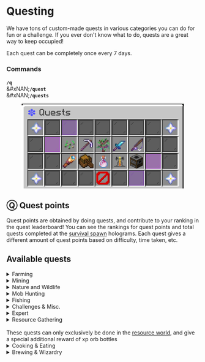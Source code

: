 # Questing

We have tons of custom-made quests in various categories you can do for fun or a challenge. If you ever don't know what to do, quests are a great way to keep occupied!

Each quest can be completely once every 7 days.

### Commands

**`/q`**\
&#xNAN;**`/quest`**\
&#xNAN;**`/quests`**

<figure><img src="../.gitbook/assets/image.png" alt=""><figcaption></figcaption></figure>

## Ⓠ Quest points

Quest points are obtained by doing quests, and contribute to your ranking in the quest leaderboard! You can see the rankings for quest points and total quests completed at the [survival spawn](smp-survival-s8/#spawn) holograms. Each quest gives a different amount of quest points based on difficulty, time taken, etc.

## Available quests

<details>

<summary>Farming</summary>

### Beet That!

**Objectives**\
\- Harvest & replant 1000 beetroots\
\
**Rewards**\
\- 115 vibecoin\
\- 4 quest points\
\- 230 vibe exp

### Potato Plantation

_This quest is sponsored by wingwom™_\
\
**Objectives**\
\- Harvest & replant 2000 potatoes\
\
**Rewards**\
\- 150 vibecoin\
\- 4 quest points\
\- 230 vibe exp

### Cocoa Farming

**Objectives**\
\- Harvest & replant 350 grown cocoa beans\
\
**Rewards**\
\- 85 vibecoin\
\- 2 quest points\
\- 115 vibe exp

### Papers, please!

**Objectives**\
\- Harvest 1500 sugar cane\
\
**Rewards**\
\- 55 vibecoin\
\- 2 quest points\
\- 115 vibe exp

### Berry Crazy

**Objectives**\
\- Harvest 350 sweet berries\
\
**Rewards**\
\- 65 vibecoin\
\- 2 quest points\
\- 115 vibe exp

### Pumpkin Farming

**Objectives**\
\- Harvest 1000 grown pumpkins\
\
**Rewards**\
\- 85 vibecoin\
\- 2 quest points\
\- 230 vibe exp

### Nether Wart Farming

**Objectives**\
\- Harvest & replant 500 nether warts\
\
**Rewards**\
\- 75 vibecoin\
\- 3 quest points\
\- 115 vibe exp

### Prickle Patch Prowl

**Objectives**\
\- Harvest 400 cactus blocks\
\
**Rewards**\
\- 75 vibecoin\
\- 2 quest points\
\- 115 vibe exp

### Carrot Plantation

Harvest way too many carrots

**Objectives**\
\- Harvest & replant 4000 grown carrots\
\
**Rewards**\
\- 335 vibecoin\
\- 5 quest points\
\- 345 vibe exp

### SUGAR RUSH!

**Objectives**\
\- Harvest 4000 sugar cane\
\
**Rewards**\
\- 135 vibecoin\
\- 3 quest points\
\- 230 vibe exp

### Melon Farming

**Objectives**\
\- Harvest 1000 grown melons\
\
**Rewards**\
\- 85 vibecoin\
\- 2 quest points\
\- 115 vibe exp

### Bamboo Farming

**Objectives**\
\- Harvest 8500 Bamboo\
\
**Rewards**\
\- 115 vibecoin\
\- 3 quest points\
\- 115 vibe exp

### Glow berry Picking

**Objectives**\
\- Harvest 250 glowberries\
\
**Rewards**\
\- 75 vibecoin\
\- 2 quest points\
\- 115 vibe exp

### This is (s)wheat

**Objectives**\
\- Harvest & replant 2000 wheat\
\
**Rewards**\
\- 150 vibecoin\
\- 4 quest points\
\- 230 vibe exp

</details>

<details>

<summary>Mining</summary>

### Copper Collect

_TIP: Sell to /warp servershop for vc_\
&#xNAN;_&#x54;IP: Use the mining /booster_\
\
**Time Limit**\
1 hour\
\
**Objectives**\
\- Mine 500 Copper Ore\
\
**Rewards**\
\- 115 vibecoin\
\- 4 quest point\
\- 115 vibe exp

### Diamond Depths

_Venture deep into the world and mine the valuable gems_\
\
**Time Limit**\
1 hour 15 minutes\
\
**Objectives**\
\- Mine 32 diamond ore\
\- Mine 32 gold ore\
\- Mine 32 redstone ore\
\- Mine 32 lapis ore\
\- Mine 3 stacks coal ore\
\- Mine 2 stacks iron ore\
\
**Rewards**\
\- 215 vibecoin\
\- 6 quest points\
\- 245 vibe exp

### Grayrock Gala

_Andesite caves biome reccomended!_\
&#xNAN;_&#x54;IP: Sell the andesite to /warp servershop for vc_\
&#xNAN;_&#x54;IP: Use the mining /booster_\
\
**Objectives**\
\- Mine 2000 andesite\
\
**Rewards**\
\- 125 vibecoin\
\- 4 quest points\
\- 230 vibe exp

### Geode Hunting

_Find and mine a medium to large sized geode_\
\
**Objectives**\
\- Mine 280 amethyst blocks\
\- Mine 6 fully grown amethyst clusters\
\
**Rewards**\
\- 115 vibecoin\
\- 4 quest point\
\- 115 vibe exp

### Quick Trip

_Regular ores only, deepslate is not accepted!_\
\
**Time Limit**\
45 minutes\
\
**Objectives**\
\- Mine 250 stone\
\- Mine 64 coal ore & 64 iron ore\
\
**Rewards**\
\- 115 vibecoin\
\- 2 quest point\
\- 115 vibe exp

### Deep into hell

_Head into the nether and mine some of its greatest treasures!_\
&#xNAN;_&#x52;ecommended to mine at Y 13 using a blast mining method!_\
\
**Time Limit**\
2 hours\
\
**Objectives**\
\- Mine 192 nether gold ore\
\- Mine 192 nether quartz ore\
\- Mine 32 ancient debris\
\
**Rewards**\
\- 315 vibecoin\
\- 6 quest points\
\- 345 vibe exp

</details>

<details>

<summary>Nature and Wildlife</summary>

### Flower Picking: Plains

_Stroll about the plains and collect some pretty flowers. Maybe gift them to a friend?_\
&#xNAN;_&#x4D;ust be completed in a plains biome!_\
\
**Time Limit**\
45 minutes\
\
**Objectives**\
\- Collect 35 cornflowers\
\- Collect 20 oxeye daisies\
\- Collect 35 dandelions\
\- Collect 20 poppies\
\
**Rewards**\
\- 65 vibecoin\
\- 2 quest points\
\- 115 vibe exp

### Dead Bush Cleanup

_Must be completed in a desert!_\
\
**Time limit**\
10 minutes\
\
**Objectives**\
\- Remove 200 dead bushes\
\
**Rewards**\
\- 75 vibecoin\
\- 3 quest points\
\- 115 vibe exp

### Flower Picking: Oak Forest

Stroll about an oak forest and collect some pretty flowers. Maybe gift them to a friend?\
Must be completed in an oak forest!\
\
**Time Limit**\
30 minutes\
\
**Objectives**\
\- Collect 35 lilacs\
\- Collect 35 peonies\
\- Collect 25 rose bushes\
\- Collect 40 lily of the valley\
\- Collect 3 dandelions\
\
**Rewards**\
\- 100 vibecoin\
\- 3 quest points\
\- 115 vibe exp

### Did you shear that?

**Objectives**\
\- Shear 50 different sheep\
\
**Rewards**\
\- 125 vibecoin\
\- 2 quest points\
\- 115 vibe exp

### Lawn Mower Simulator

_Made to be completed in a plains biome!_\
\
**Time Limit**\
15 minutes\
\
**Objectives**\
\- Mow 1500 grass\
\
**Rewards**\
\- 55 vibecoin\
\- 2 quest points\
\- 115 vibe exp

</details>

<details>

<summary>Mob Hunting</summary>

### Bone Voyage!

Recommended to use /resnight\
\
**Time Limit**\
1 hour\
\
**Objectives**\
\- Kill 50 skeletons with a bow\
\
**Rewards**\
\- 135 vibecoin\
\- 3 quest points\
\- 230 vibe exp

### Guardian's Abyss

**Time limit**\
15 minutes\
\
**Objectives**\
\- Kill 15 guardians\
\- Kill 1 elder guardian\
\
**Rewards**\
\- 85 vibecoin\
\- 3 quest point\
\- 230 vibe exp

### Sniper Duels

Minecraft achievement, but harder.\
\
**Time limit**\
15 minutes\
\
**Objectives**\
\- Shoot and kill 10 skeletons 25+ blocks away using a bow\
\
**Rewards**\
\- 100 vibecoin\
\- 4 quest point\
\- 245 vibe exp

### Sonic Boom!

How are these guys so fast?\
\
**Time limit**\
15 minutes\
\
**Objectives**\
\- Kill 25 creepers\
\
**Rewards**\
\- 40 vibecoin\
\- 1 quest point\
\- 115 vibe exp

### Evoker Eviction

**Objectives**\
\- Kill 10 Evokers\
\
**Rewards**\
\- 75 vibecoin\
\- 3 quest point\
\- 230 vibe exp

### Wither's End

**Objectives**\
\- Kill a Wither\
\
**Rewards**\
\- 75 vibecoin\
\- 1 quest point\
\- 115 vibe exp

### Ender Enigma

**Objectives**\
\- Kill 100 endermen\
\
**Rewards**\
\- 75 vibecoin\
\- 2 quest point\
\- 115 vibe exp

### Undead Management

Traverse the world and hunt down the undead mobs plauging the world. Recommended to use /resnight and start at night!\
\
**Time Limit**\
1 hour\
\
**Objectives**\
\- Kill 50 zombies\
\- Kill 50 skeletons\
\- Kill 50 spiders\
\- Traverse at least 2000 blocks on foot\
\
**Rewards**\
\- 165 vibecoin\
\- 4 quest points\
\- 230 vibe exp

### Inferno Fury

**Objectives**\
\- Kill 50 blazes\
\
**Rewards**\
\- 55 vibecoin\
\- 2 quest point\
\- 115 vibe exp

### Undead Management 2

Traverse the world and hunt down the undead plaguing the community. Recommended to use /resnight and start at night\
\
**Time Limit**\
1 hour 30 minutes\
\
**Objectives**\
\- Kill 55 zombies\
\- Kill 55 skeletons\
\- Kill 55 spiders\
\- Kill 55 creepers\
\- Traverse at least 3500 blocks on foot\
\
**Rewards**\
\- 255 vibecoin\
\- 5 quest points\
\- 345 vibe exp

</details>

<details>

<summary>Fishing</summary>

### Caught on a line

Go out into the waters and catch some fish!\
Tip: Use luck of the sea & lure for faster completion!\
\
**Objectives**\
\- Catch 8 cod\
\- Catch 4 salmon\
\- Catch 1 pufferfish\
\
**Rewards**\
\- 55 vibecoin\
\- 2 quest points\
\- 115 vibe exp

### Void Fishing

They shimmer oddly and make no ripples\
You probably shouldn't eat them\
Must be completed in the end!\
\
Objectives\
\- Catch 10 cod in the End\
\- Catch 6 salmon in the End\
\
Rewards\
\- 75 vibecoin\
\- 3 quest points\
\- 230 vibe exp

### Fisherman's delight

A lovely haul from the sea\
Tip: Use luck of the sea & lure for faster completion!\
\
Objectives\
\- Catch 30 cod\
\- Catch 15 salmon\
\- Catch 6 pufferfish\
\- Catch 1 tropical fish\
\
Rewards\
\- 135 vibecoin\
\- 4 quest points\
\- 230 vibe exp

### Rodception!

Objectives\
\- Reel in another Fishing Rod\
\
Rewards\
\- 115 Vibecoin\
\- 4 quest points\
\- 230 vibe exp

### Finding Nemo

;o;\
Tip: Use luck of the sea & lure for faster completion!\
\
Objectives\
\- Reel in 1 tropical fish (AKA Nemo)\
\
Rewards\
\- 45 vibecoin\
\- 2 quest points\
\- 115 vibe exp

### Midnight Reel

Cool air, quiet sea, calm mind.\
Night is the fisher's friend.\
/resnight is reccomended!\
\
Objectives\
\- Catch 16 cod at night\
\- Catch 8 salmon at night\
\- Catch 3 pufferfish at night\
\
Rewards\
\- 95 vibecoin\
\- 4 quest points\
\- 230 vibe exp

### Ocean Cleanup

How is all this junk getting in the ocean?!\
\
Objectives\
\- Reel in 15 junk items\
\
Rewards\
\- 135 vibecoin\
\- 4 quest points\
\- 230 vibe exp

### Enchanted Catch

Objectives\
\- Reel in an Enchanted Book\
\
Rewards\
\- 45 vibecoin\
\- 2 quest points\
\- 115 vibe exp

### 0.8% chance

Reel in the rarest fishing loot- a nametag!\
Tip: Use luck of the sea & lure for faster completion!\
\
Objectives\
\- Reel in 1 nametag\
\
Rewards\
\- 135 vibecoin\
\- 4 quest points\
\- 230 vibe exp

</details>

<details>

<summary>Challenges &#x26; Misc.</summary>

### Birds eye

Grab some rockets and shoot for the skies!\
\
**Time Limit**\
15 minutes\
\
**Objectives**\
\- Fly 5000m with an elytra\
\
**Rewards**\
\- 85 vibecoin\
\- 4 quest points\
\- 230 vibe exp

### Extreme Free Falling

Teleport commands will be disabled!\
\
**Objectives**\
\- Cumulatively fall 1500m\
\
**Rewards**\
\- 75 vibecoin\
\- 3 quest points\
\- 115 vibe exp

### Void Surfing

Take a daring adventure on the line of the cosmic unknown.\
\
**Time Limit**\
10 minutes\
\
**Objectives**\
\- Fly 4500m with an Elytra in The End between Y -60 to -100 right before void damage begins\
\
**Rewards**\
\- 75 vibecoin\
\- 3 quest points\
\- 115 vibe exp

### Starlight Stroll

Explore on foot under the stars.\
Watch out for hostiles!\
/resnight is reccomended!\
\
**Objectives**\
\- Travel 2100m on foot at night\
\- Slay 6 Zombies, Creepers, and Spiders\
\
**Rewards**\
\- 135 vibecoin\
\- 4 quest points\
\- 230 vibe exp

### Across the ocean!

Ever wonder how a fish feels?\
No? Okay, sorry.\
\
**Time Limit**\
15 minutes\
\
**Objectives**\
\- Swim 2500 blocks\
\
**Rewards**\
\- 75 vibecoin\
\- 3 quest points\
\- 115 vibe exp

### Extreme Jumping Jacks

**Objectives**\
\- Jump 500 times\
\
**Rewards**\
\- 135 vibecoin\
\- 4 quest points\
\- 230 vibe exp

### Setting Sail

Nothing but you, the water, and the open sky.\
Take a ride and enjoy the journey!\
\
**Objectives**\
\- Boat 6000m\
\
**Rewards**\
\- 125 vibecoin\
\- 4 quest points\
\- 230 vibe exp

</details>

<details>

<summary>Expert</summary>

### Warden Wipeout

**Time Limit**\
35 minutes\
\
**Objectives**\
\- Kill 10 Wardens\
\
**Rewards**\
\- 215 vibecoin\
\- 4 quest points\
\- 230 vibe exp

### Hero of the End

Enter the end dimension and take out the Dragon!\
\
**Time Limit**\
5 minutes\
\
**Objectives**\
\- Summon the Ender Dragon by placing 4 end crystals on the portal sides\
\- Slay the Ender Dragon\
\
**Rewards**\
\- 215 vibecoin\
\- 5 quest points\
\- 230 vibe exp

</details>

<details>

<summary>Resource Gathering<br><br>These quests can only exclusively be done in the <a href="resource-world.md">resource world</a>, and give a special additional reward of xp orb bottles</summary>

### Spruce it up!

**Objectives**\
\- Harvest 36 stacks of spruce logs \[\~25-200 trees]\
\
**Rewards**\
\- 150 vibecoin\
\- 4 quest points\
\- 230 vibe exp\
\- 64x xp orb bottles

### Oak Overload

**Objectives**\
\- Harvest 9 stacks of oak logs \[\~90 trees]\
\
**Rewards**\
\- 115 vibecoin\
\- 3 quest points\
\- 115 vibe exp\
\- 32x xp orb bottles

### Dark Oak Dream

**Objectives**\
\- Harvest 36 stacks of spruce logs \[\~45 trees]\
\
**Rewards**\
\- 150 vibecoin\
\- 4 quest points\
\- 230 vibe exp\
\- 64x xp orb bottles

### Gravel Grind

**Objectives**\
\- Mine 1,000 gravel blocks\
\
**Rewards**\
\- 125 vibecoin\
\- 4 quest points\
\- 230 vibe exp\
\- 32x xp orb bottles

### Tropic Timber Trek

**Objectives**\
\- Harvest 36 stacks of jungle logs \[\~25-200 trees]\
\
**Rewards**\
\- 150 vibecoin\
\- 4 quest points\
\- 230 vibe exp\
\- 64x xp orb bottles

### Icebreaker

**Objectives**\
\- Mine 1,500 ice blocks\
\
**Rewards**\
\- 135 vibecoin\
\- 4 quest points\
\- 230 vibe exp\
\- 64x xp orb bottles

### Soil Savior!

**Objectives**\
\- Mine 5,000 dirt/grass blocks\
\
**Rewards**\
\- 245 vibecoin\
\- 5 quest points\
\- 345 vibe exp\
\- 128x xp orb bottles

### Granular Grandeur

**Objectives**\
\- Mine 1,000 sand blocks\
\
**Rewards**\
\- 125 vibecoin\
\- 4 quest points\
\- 230 vibe exp\
\- 32x xp orb bottles

### Moss Mayhem

**Objectives**\
\- Mine 850 moss blocks\
\
**Rewards**\
\- 125 vibecoin\
\- 4 quest points\
\- 230 vibe exp\
\- 32x xp orb bottles

### Birch Bonanza

**Objectives**\
\- Harvest 9 stacks of birch logs \[\~70-100 trees]\
\
**Rewards**\
\- 115 vibecoin\
\- 3 quest points\
\- 115 vibe exp\
\- 32x xp orb bottles

### Cherry Charmed

**Objectives**\
\- Harvest 4.5 stacks of cherry logs \[\~15 trees]\
\
**Rewards**\
\- 55 vibecoin\
\- 1 quest points\
\- 115 vibe exp\
\- 16x xp orb bottles

### Mud Muddle Madness

**Objectives**\
\- Mine 1,000 mud blocks\
\
**Rewards**\
\- 65 vibecoin\
\- 2 quest points\
\- 115 vibe exp\
\- 32x xp orb bottles

### Rock n Roll

**Objectives**\
\- Mine 3,500 stone blocks\
\
**Rewards**\
\- 155 vibecoin\
\- 5 quest points\
\- 230 vibe exp\
\- 128x xp orb bottles

</details>

<details>

<summary>Cooking &#x26; Eating</summary>

\- Coming Soon!

</details>

<details>

<summary>Brewing &#x26; Wizardry</summary>

\- Coming Soon!

</details>
